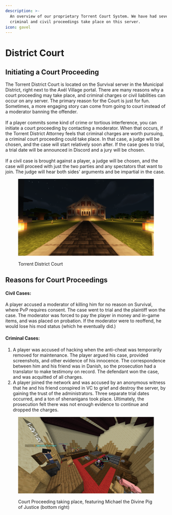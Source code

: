 ```yaml
---
description: >-
  An overview of our proprietary Torrent Court System. We have had several
  criminal and civil proceedings take place on this server.
icon: gavel
---
```


# District Court

## Initiating a Court Proceeding

The Torrent District Court is located on the Survival server in the Municipal District, right next to the Axél Village portal. There are many reasons why a court proceeding may take place, and criminal charges or civil liabilities can occur on any server. The primary reason for the Court is just for fun. Sometimes, a more engaging story can come from going to court instead of a moderator banning the offender.\
\
If a player commits some kind of crime or tortious interference, you can initiate a court proceeding by contacting a moderator. When that occurs, if the Torrent District Attorney feels that criminal charges are worth pursuing, a criminal court proceeding could take place. In that case, a judge will be chosen, and the case will start relatively soon after. If the case goes to trial, a trial date will be announced in Discord and a jury will be chosen.\
\
If a civil case is brought against a player, a judge will be chosen, and the case will proceed with just the two parties and any spectators that want to join. The judge will hear both sides' arguments and be impartial in the case.

<figure><img src="../.gitbook/assets/Ash17.png" alt=""><figcaption><p>Torrent District Court</p></figcaption></figure>

## Reasons for Court Proceedings

#### Civil Cases:

A player accused a moderator of killing him for no reason on Survival, where PvP requires consent. The case went to trial and the plaintiff won the case. The moderator was forced to pay the player in money and in-game items, and was placed on probation. If the moderator were to reoffend, he would lose his mod status (which he eventually did.)

#### Criminal Cases:

1. A player was accused of hacking when the anti-cheat was temporarily removed for maintenance. The player argued his case, provided screenshots, and other evidence of his innocence. The correspondence between him and his friend was in Danish, so the prosecution had a translator to make testimony on record. The defendant won the case, and was acquitted of all charges.
2. A player joined the network and was accused by an anonymous witness that he and his friend conspired in VC to grief and destroy the server, by gaining the trust of the administrators. Three separate trial dates occurred, and a ton of shenanigans took place. Ultimately, the prosecution felt there was not enough evidence to continue and dropped the charges.

<figure><img src="../.gitbook/assets/Zew49.png" alt=""><figcaption><p>Court Proceeding taking place, featuring Michael the Divine Pig of Justice (bottom right)</p></figcaption></figure>
